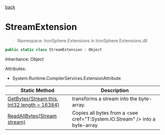 ﻿[back](/IronSphere.Extensions/types)

# StreamExtension

> Namespace: IronSphere.Extensions in  IronSphere.Extensions.dll



```csharp
public static class StreamExtension : Object
```
Inheritance: Object



Attributes:
        
* System.Runtime.CompilerServices.ExtensionAttribute




| Static Method | Description |
| --- | --- |
| [GetBytes(Stream this, Int32 length = 16384)](StreamExtension_GetBytes(Stream,Int32)) | transforms a stream into the byte-array. |
| [ReadAllBytes(Stream stream)](StreamExtension_ReadAllBytes(Stream)) | Copies all bytes from a &lt;see cref=&quot;T:System.IO.Stream&quot; /&gt; into a byte-array |
